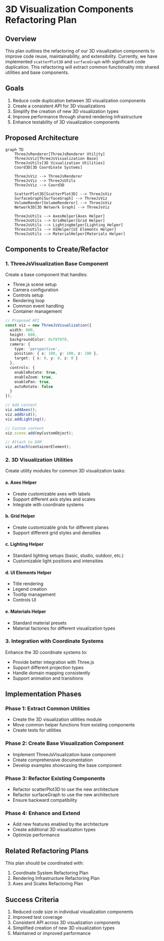 # 3D Visualization Components Refactoring Plan

## Overview

This plan outlines the refactoring of our 3D visualization components to improve code reuse, maintainability, and extensibility. Currently, we have implemented `scatterPlot3D` and `surfaceGraph` with significant code duplication. This refactoring will extract common functionality into shared utilities and base components.

## Goals

1. Reduce code duplication between 3D visualization components
2. Create a consistent API for 3D visualizations
3. Simplify the creation of new 3D visualization types
4. Improve performance through shared rendering infrastructure
5. Enhance testability of 3D visualization components

## Proposed Architecture

```mermaid
graph TD
    ThreeJsRenderer[ThreeJsRenderer Utility]
    ThreeJsViz[ThreeJsVisualization Base]
    ThreeJsUtils[3D Visualization Utilities]
    Coord3D[3D Coordinate Systems]

    ThreeJsViz --> ThreeJsRenderer
    ThreeJsViz --> ThreeJsUtils
    ThreeJsViz --> Coord3D

    ScatterPlot3D[ScatterPlot3D] --> ThreeJsViz
    SurfaceGraph[SurfaceGraph] --> ThreeJsViz
    VolumeRender[VolumeRenderer] --> ThreeJsViz
    Network3D[3D Network Graph] --> ThreeJsViz

    ThreeJsUtils --> AxesHelper[Axes Helper]
    ThreeJsUtils --> GridHelper[Grid Helper]
    ThreeJsUtils --> LightingHelper[Lighting Helper]
    ThreeJsUtils --> UIHelper[UI Elements Helper]
    ThreeJsUtils --> MaterialHelper[Materials Helper]
```

## Components to Create/Refactor

### 1. ThreeJsVisualization Base Component

Create a base component that handles:
- Three.js scene setup
- Camera configuration
- Controls setup
- Rendering loop
- Common event handling
- Container management

```typescript
// Proposed API
const viz = new ThreeJsVisualization({
  width: 800,
  height: 600,
  backgroundColor: 0xf0f0f0,
  camera: {
    type: 'perspective',
    position: { x: 100, y: 100, z: 100 },
    target: { x: 0, y: 0, z: 0 }
  },
  controls: {
    enableRotate: true,
    enableZoom: true,
    enablePan: true,
    autoRotate: false
  }
});

// Add content
viz.addAxes();
viz.addGrid();
viz.addLighting();

// Custom content
viz.scene.add(myCustomObject);

// Attach to DOM
viz.attach(containerElement);
```

### 2. 3D Visualization Utilities

Create utility modules for common 3D visualization tasks:

#### a. Axes Helper
- Create customizable axes with labels
- Support different axis styles and scales
- Integrate with coordinate systems

#### b. Grid Helper
- Create customizable grids for different planes
- Support different grid styles and densities

#### c. Lighting Helper
- Standard lighting setups (basic, studio, outdoor, etc.)
- Customizable light positions and intensities

#### d. UI Elements Helper
- Title rendering
- Legend creation
- Tooltip management
- Controls UI

#### e. Materials Helper
- Standard material presets
- Material factories for different visualization types

### 3. Integration with Coordinate Systems

Enhance the 3D coordinate systems to:
- Provide better integration with Three.js
- Support different projection types
- Handle domain mapping consistently
- Support animation and transitions

## Implementation Phases

### Phase 1: Extract Common Utilities
- Create the 3D visualization utilities module
- Move common helper functions from existing components
- Create tests for utilities

### Phase 2: Create Base Visualization Component
- Implement ThreeJsVisualization base component
- Create comprehensive documentation
- Develop examples showcasing the base component

### Phase 3: Refactor Existing Components
- Refactor scatterPlot3D to use the new architecture
- Refactor surfaceGraph to use the new architecture
- Ensure backward compatibility

### Phase 4: Enhance and Extend
- Add new features enabled by the architecture
- Create additional 3D visualization types
- Optimize performance

## Related Refactoring Plans

This plan should be coordinated with:
1. Coordinate System Refactoring Plan
2. Rendering Infrastructure Refactoring Plan
3. Axes and Scales Refactoring Plan

## Success Criteria

1. Reduced code size in individual visualization components
2. Improved test coverage
3. Consistent API across 3D visualization components
4. Simplified creation of new 3D visualization types
5. Maintained or improved performance
